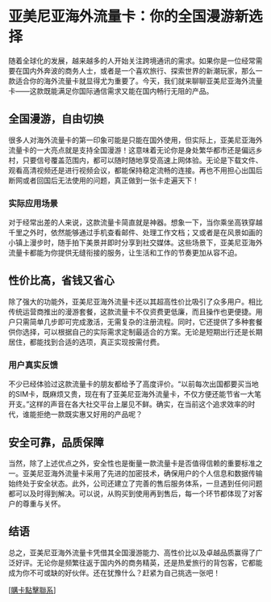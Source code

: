 # 亚美尼亚海外流量卡：你的全国漫游新选择

随着全球化的发展，越来越多的人开始关注跨境通讯的需求。如果你是一位经常需要在国内外奔波的商务人士，或者是一个喜欢旅行、探索世界的新潮玩家，那么一款适合你的海外流量卡就显得尤为重要了。今天，我们就来聊聊亚美尼亚海外流量卡——这款既能满足你国际通信需求又能在国内畅行无阻的产品。

## 全国漫游，自由切换

很多人对海外流量卡的第一印象可能是只能在国外使用，但实际上，亚美尼亚海外流量卡的一大亮点就是支持全国漫游！这意味着无论你是身处繁华都市还是偏远乡村，只要信号覆盖范围内，都可以随时随地享受高速上网体验。无论是下载文件、观看高清视频还是进行视频会议，都能保持稳定流畅的连接。再也不用担心出国后断网或者回国后无法使用的问题，真正做到一张卡走遍天下！

### 实际应用场景

对于经常出差的人来说，这款流量卡简直就是神器。想象一下，当你乘坐高铁穿越千里之外时，依然能够通过手机查看邮件、处理工作文档；又或者是在风景如画的小镇上漫步时，随手拍下美景并即时分享到社交媒体。这些场景下，亚美尼亚海外流量卡都能为你提供无缝衔接的服务，让生活和工作的节奏更加从容不迫。

## 性价比高，省钱又省心

除了强大的功能外，亚美尼亚海外流量卡还以其超高性价比吸引了众多用户。相比传统运营商推出的漫游套餐，这款流量卡不仅资费更低廉，而且操作也更便捷。用户只需简单几步即可完成激活，无需复杂的注册流程。同时，它还提供了多种套餐供你选择，可以根据自己的实际需求定制最适合的方案。无论是短期出行还是长期居住，都能找到合适的选项，真正实现按需付费。

### 用户真实反馈

不少已经体验过这款流量卡的朋友都给予了高度评价。“以前每次出国都要买当地的SIM卡，既麻烦又贵，现在有了亚美尼亚海外流量卡，不仅方便还能节省一大笔开支。”这样的声音在各大社交平台上屡见不鲜。确实，在当前这个追求效率的时代，谁能拒绝一款既实惠又好用的产品呢？

## 安全可靠，品质保障

当然，除了上述优点之外，安全性也是衡量一款流量卡是否值得信赖的重要标准之一。亚美尼亚海外流量卡采用了先进的加密技术，确保用户的个人信息和数据传输始终处于安全状态。此外，公司还建立了完善的售后服务体系，一旦遇到任何问题都可以及时得到解决。可以说，从购买到使用再到售后，每一个环节都体现了对客户的尊重与关怀。

## 结语

总之，亚美尼亚海外流量卡凭借其全国漫游能力、高性价比以及卓越品质赢得了广泛好评。无论你是频繁往返于国内外的商务精英，还是热爱旅行的背包客，它都能成为你不可或缺的好伙伴。还在犹豫什么？赶紧为自己挑选一张吧！

[[購卡點擊聯系](https://t.me/s/esim1088)]